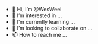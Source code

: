 - 👋 Hi, I’m @WesWeei
- 👀 I’m interested in ...
- 🌱 I’m currently learning ...
- 💞️ I’m looking to collaborate on ...
- 📫 How to reach me ...

<!---
WesWeei/WesWeei is a ✨ special ✨ repository because its `README.md` (this file) appears on your GitHub profile.
You can click the Preview link to take a look at your changes.
--->
